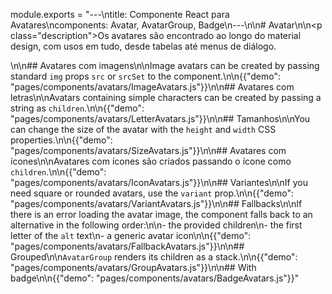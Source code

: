module.exports = "---\ntitle: Componente React para Avatares\ncomponents: Avatar, AvatarGroup, Badge\n---\n\n# Avatar\n\n<p class=\"description\">Os avatares são encontrado ao longo do material design, com usos em tudo, desde tabelas até menus de diálogo.</p>\n\n## Avatares com imagens\n\nImage avatars can be created by passing standard `img` props `src` or `srcSet` to the component.\n\n{{\"demo\": \"pages/components/avatars/ImageAvatars.js\"}}\n\n## Avatares com letras\n\nAvatars containing simple characters can be created by passing a string as `children`.\n\n{{\"demo\": \"pages/components/avatars/LetterAvatars.js\"}}\n\n## Tamanhos\n\nYou can change the size of the avatar with the `height` and `width` CSS properties.\n\n{{\"demo\": \"pages/components/avatars/SizeAvatars.js\"}}\n\n## Avatares com ícones\n\nAvatares com ícones são criados passando o ícone como `children`.\n\n{{\"demo\": \"pages/components/avatars/IconAvatars.js\"}}\n\n## Variantes\n\nIf you need square or rounded avatars, use the `variant` prop.\n\n{{\"demo\": \"pages/components/avatars/VariantAvatars.js\"}}\n\n## Fallbacks\n\nIf there is an error loading the avatar image, the component falls back to an alternative in the following order:\n\n- the provided children\n- the first letter of the `alt` text\n- a generic avatar icon\n\n{{\"demo\": \"pages/components/avatars/FallbackAvatars.js\"}}\n\n## Grouped\n\n`AvatarGroup` renders its children as a stack.\n\n{{\"demo\": \"pages/components/avatars/GroupAvatars.js\"}}\n\n## With badge\n\n{{\"demo\": \"pages/components/avatars/BadgeAvatars.js\"}}"